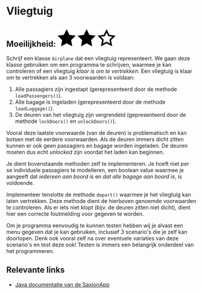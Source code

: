 # Vliegtuig
## Moeilijkheid: ![Filled](../resources/star-filled.svg) ![Filled](../resources/star-filled.svg) ![Outlined](../resources/star-outlined.svg) 

Schrijf een klasse `Airplane` dat een vliegtuig representeert. We gaan deze klasse gebruiken om een programma te schrijven, waarmee je kan controleren of een vliegtuig _klaar is om te vertrekken_. Een vliegtuig is klaar om te vertrekken als aan 3 voorwaarden is voldaan:
1. Alle passagiers zijn ingestapt (gerepresenteerd door de methode `loadPassengers()`).
2. Alle bagage is ingeladen (gerepresenteerd door de methode `loadLuggage()`).
3. De deuren van het vliegtuig zijn vergrendeld (gepresenteerd door de methode `lockDoors()` en `unlockDoors()`).

Vooral deze laatste voorwaarde (van de deuren) is problematisch en kan botsen met de eerdere voorwaarden. Als de deuren immers dicht zitten kunnen er ook geen passagiers en bagage worden ingeladen. De deuren moeten dus echt _unlocked_ zijn voordat het laden kan beginnen. 

Je dient bovenstaande methoden zelf te implementeren. Je hoeft niet per se individuele passagiers te modelleren, een boolean value waarmee je aangeeft dat _iedereen aan boord is_ en _dat alle bagage aan boord is_, is voldoende.

Implementeer tenslotte de methode `depart()` waarmee je het vliegtuig kan laten vertrekken. Deze methode dient de hierboven genoemde voorwaarden te controleren. Als er iets niet klopt (bijv. de deuren zitten niet dicht), dient hier een correcte foutmelding voor gegeven te worden.

Om je programma eenvoudig te kunnen testen hebben wij je alvast een menu gegeven dat je kan gebruiken, inclusief 3 scenario's die je zelf kan doorlopen. Denk ook vooral zelf na over eventuele variaties van deze scenario's en test deze ook! Testen is immers een belangrijk onderdeel van het programmeren.

## Relevante links
* [Java documentatie van de SaxionApp](https://saxionapp.hboictlab.nl/nl/saxion/app/SaxionApp.html)

